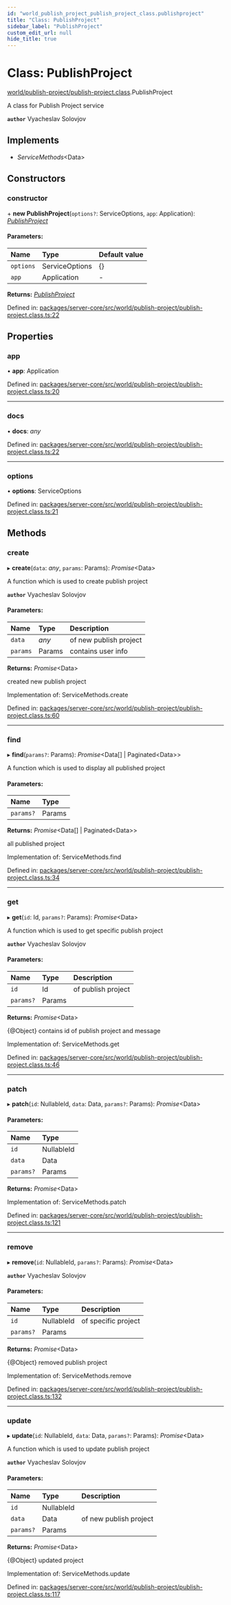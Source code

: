 ```yaml
---
id: "world_publish_project_publish_project_class.publishproject"
title: "Class: PublishProject"
sidebar_label: "PublishProject"
custom_edit_url: null
hide_title: true
---
```


# Class: PublishProject

[world/publish-project/publish-project.class](../modules/world_publish_project_publish_project_class.md).PublishProject

A class for Publish Project  service

**`author`** Vyacheslav Solovjov

## Implements

* *ServiceMethods*<Data\>

## Constructors

### constructor

\+ **new PublishProject**(`options?`: ServiceOptions, `app`: Application): [*PublishProject*](world_publish_project_publish_project_class.publishproject.md)

#### Parameters:

Name | Type | Default value |
:------ | :------ | :------ |
`options` | ServiceOptions | {} |
`app` | Application | - |

**Returns:** [*PublishProject*](world_publish_project_publish_project_class.publishproject.md)

Defined in: [packages/server-core/src/world/publish-project/publish-project.class.ts:22](https://github.com/xr3ngine/xr3ngine/blob/65dfcf39a/packages/server-core/src/world/publish-project/publish-project.class.ts#L22)

## Properties

### app

• **app**: Application

Defined in: [packages/server-core/src/world/publish-project/publish-project.class.ts:20](https://github.com/xr3ngine/xr3ngine/blob/65dfcf39a/packages/server-core/src/world/publish-project/publish-project.class.ts#L20)

___

### docs

• **docs**: *any*

Defined in: [packages/server-core/src/world/publish-project/publish-project.class.ts:22](https://github.com/xr3ngine/xr3ngine/blob/65dfcf39a/packages/server-core/src/world/publish-project/publish-project.class.ts#L22)

___

### options

• **options**: ServiceOptions

Defined in: [packages/server-core/src/world/publish-project/publish-project.class.ts:21](https://github.com/xr3ngine/xr3ngine/blob/65dfcf39a/packages/server-core/src/world/publish-project/publish-project.class.ts#L21)

## Methods

### create

▸ **create**(`data`: *any*, `params`: Params): *Promise*<Data\>

A function which is used to create publish project

**`author`** Vyacheslav Solovjov

#### Parameters:

Name | Type | Description |
:------ | :------ | :------ |
`data` | *any* | of new publish project   |
`params` | Params | contains user info   |

**Returns:** *Promise*<Data\>

created new publish project

Implementation of: ServiceMethods.create

Defined in: [packages/server-core/src/world/publish-project/publish-project.class.ts:60](https://github.com/xr3ngine/xr3ngine/blob/65dfcf39a/packages/server-core/src/world/publish-project/publish-project.class.ts#L60)

___

### find

▸ **find**(`params?`: Params): *Promise*<Data[] \| Paginated<Data\>\>

A function which is used to display all published project

#### Parameters:

Name | Type |
:------ | :------ |
`params?` | Params |

**Returns:** *Promise*<Data[] \| Paginated<Data\>\>

all published project

Implementation of: ServiceMethods.find

Defined in: [packages/server-core/src/world/publish-project/publish-project.class.ts:34](https://github.com/xr3ngine/xr3ngine/blob/65dfcf39a/packages/server-core/src/world/publish-project/publish-project.class.ts#L34)

___

### get

▸ **get**(`id`: Id, `params?`: Params): *Promise*<Data\>

A function which is used to get specific publish project

**`author`** Vyacheslav Solovjov

#### Parameters:

Name | Type | Description |
:------ | :------ | :------ |
`id` | Id | of publish project   |
`params?` | Params |  |

**Returns:** *Promise*<Data\>

{@Object} contains id of publish project and message

Implementation of: ServiceMethods.get

Defined in: [packages/server-core/src/world/publish-project/publish-project.class.ts:46](https://github.com/xr3ngine/xr3ngine/blob/65dfcf39a/packages/server-core/src/world/publish-project/publish-project.class.ts#L46)

___

### patch

▸ **patch**(`id`: NullableId, `data`: Data, `params?`: Params): *Promise*<Data\>

#### Parameters:

Name | Type |
:------ | :------ |
`id` | NullableId |
`data` | Data |
`params?` | Params |

**Returns:** *Promise*<Data\>

Implementation of: ServiceMethods.patch

Defined in: [packages/server-core/src/world/publish-project/publish-project.class.ts:121](https://github.com/xr3ngine/xr3ngine/blob/65dfcf39a/packages/server-core/src/world/publish-project/publish-project.class.ts#L121)

___

### remove

▸ **remove**(`id`: NullableId, `params?`: Params): *Promise*<Data\>

**`author`** Vyacheslav Solovjov

#### Parameters:

Name | Type | Description |
:------ | :------ | :------ |
`id` | NullableId | of specific project   |
`params?` | Params |  |

**Returns:** *Promise*<Data\>

{@Object} removed publish project

Implementation of: ServiceMethods.remove

Defined in: [packages/server-core/src/world/publish-project/publish-project.class.ts:132](https://github.com/xr3ngine/xr3ngine/blob/65dfcf39a/packages/server-core/src/world/publish-project/publish-project.class.ts#L132)

___

### update

▸ **update**(`id`: NullableId, `data`: Data, `params?`: Params): *Promise*<Data\>

A function which is used to update publish project

**`author`** Vyacheslav Solovjov

#### Parameters:

Name | Type | Description |
:------ | :------ | :------ |
`id` | NullableId |  |
`data` | Data | of new publish project   |
`params?` | Params |  |

**Returns:** *Promise*<Data\>

{@Object} updated project

Implementation of: ServiceMethods.update

Defined in: [packages/server-core/src/world/publish-project/publish-project.class.ts:117](https://github.com/xr3ngine/xr3ngine/blob/65dfcf39a/packages/server-core/src/world/publish-project/publish-project.class.ts#L117)

